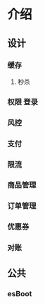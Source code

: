 # 介绍
## 设计
### 缓存
1. 秒杀

### 权限 登录
### 风控
### 支付
### 限流
### 商品管理
### 订单管理
### 优惠券
### 对账

## 公共
### esBoot